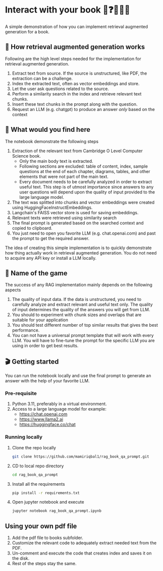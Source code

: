 # Interact with your book 📖❓🙋🏻‍♀️

A simple demonstration of how you can implement retrieval augmented generation for a book.

## 🚀 How retrieval augmented generation works

Following are the high level steps needed for the implementation for retrieval augmented generation.

1. Extract text from source. If the source is unstructured, like PDF, the extraction can be a challenge.
2. Index the extracted text, often as vector embeddings and store.
3. Let the user ask questions related to the source.
4. Perform a similarity search in the index and retrieve relevant text chunks.
5. Insert these text chunks in the prompt along with the question.
6. Request an LLM (e.g. chatgpt) to produce an answer *only* based on the context

## 🌟 What would you find here

The notebook demonstrate the following steps 

1. Extraction of the relevant text from Cambridge O Level Computer Science book.
    - Only the main body text is extracted.
    - Following sections are excluded: table of content, index, sample questions at the end of each chapter, diagrams, tables, and other elements that were not part of the main text.
    - Every document needs to be carefully analyzed in order to extract useful text. This step is of utmost importance since answers to any user questions will depend upon the quality of input provided to the large language model.
2. The text was splitted into chunks and vector embeddings were created using HuggingFaceInstructEmbeddings.
3. Langchain's FAISS vector store is used for saving embeddings.
4. Relevant texts were retrieved using similarity search
5. The final prompt is generated based on the searched context and copied to clipboard.
6. You just need to open you favorite LLM (e.g. chat.openai.com) and past the prompt to get the required answer.

The idea of creating this simple implementation is to quickly demonstrate how thing actually work in retrieval augmented generation. You do not need to acquire any API key or install a LLM locally.

## 🧨 Name of the game

The success of any RAG implementation mainly depends on the following aspects

1. The quality of input data. If the data is unstructured, you need to carefully analyze and extract relevant and useful text only. The quality of input determines the quality of the answers you will get from LLM.
2. You should to experiment with chunk sizes and overlaps that are suitable for your application
3. You should test different number of top similar results that gives the best performance.
4. You can not have a universal prompt template that will work with every LLM. You will have to fine-tune the prompt for the specific LLM you are using in order to get best results.

## 🎬 Getting started

You can run the notebook locally and use the final prompt to generate an answer with the help of your favorite LLM.

### Pre-requisite

1. Python 3.11, preferably in a virtual environment.
2. Access to a large language model for example:
    - <https://chat.openai.com>
    - <https://www.llama2.ai>
    - <https://huggingface.co/chat>

### Running locally

1. Clone the repo locally

    ```bash
    git clone https://github.com/mamiriqbal1/rag_book_qa_prompt.git
    ```

2. CD to local repo directory

    ```bash
    cd rag_book_qa_prompt
    ```

3. Install all the requirements

    ```bash
    pip install -r requirements.txt
    ```

4. Open jupyter notebook and execute

    ```bash
    jupyter notebook rag_book_qa_prompt.ipynb
    ```


## Using your own pdf file

1. Add the pdf file to books subfolder.
2. Customize the relevant code to adequately extract needed text from the PDF.
3. Un-comment and execute the code that creates index and saves it on the disk.
4. Rest of the steps stay the same.
